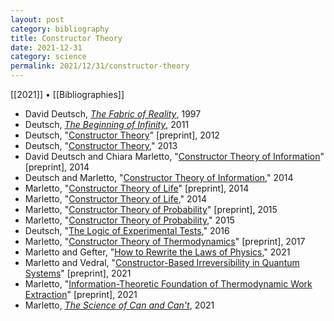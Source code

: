 ```yaml
---
layout: post
category: bibliography
title: Constructor Theory
date: 2021-12-31
category: science
permalink: 2021/12/31/constructor-theory
---
```


[[2021]] • [[Bibliographies]]

* David Deutsch, [*The Fabric of Reality*](https://en.wikipedia.org/wiki/The_Fabric_of_Reality), 1997
* Deutsch, [*The Beginning of Infinity*](https://en.wikipedia.org/wiki/The_Beginning_of_Infinity), 2011
* Deutsch, "[Constructor Theory](https://arxiv.org/abs/1210.7439)" [preprint], 2012
* Deutsch, "[Constructor Theory](https://www.jstor.org/stable/24019857)," 2013
* David Deutsch and Chiara Marletto, "[Constructor Theory of Information](https://arxiv.org/abs/1405.5563v2)" [preprint], 2014
* Deutsch and Marletto, "[Constructor Theory of Information](https://royalsocietypublishing.org/doi/10.1098/rspa.2014.0540)," 2014
* Marletto, "[Constructor Theory of Life](https://arxiv.org/abs/1407.0681v2)" [preprint], 2014
* Marletto, "[Constructor Theory of Life](https://royalsocietypublishing.org/doi/10.1098/rsif.2014.1226)," 2014
* Marletto, "[Constructor Theory of Probability](https://arxiv.org/abs/1507.03287v1)" [preprint], 2015
* Marletto, "[Constructor Theory of Probability](https://royalsocietypublishing.org/doi/10.1098/rspa.2015.0883)," 2015
* Deutsch, "[The Logic of Experimental Tests](https://www.sciencedirect.com/science/article/pii/S135521981530023X)," 2016
* Marletto, "[Constructor Theory of Thermodynamics](https://arxiv.org/abs/1608.02625)" [preprint], 2017
* Marletto and Gefter, "[How to Rewrite the Laws of Physics](https://www.quantamagazine.org/with-constructor-theory-chiara-marletto-invokes-the-impossible-20210429/)," 2021
* Marletto and Vedral, "[Constructor-Based Irreversibility in Quantum Systems](https://arxiv.org/abs/2009.14649v2)" [preprint], 2021
* Marletto, "[Information-Theoretic Foundation of Thermodynamic Work Extraction](https://arxiv.org/abs/2009.04588v1)" [preprint], 2021
* Marletto, [*The Science of Can and Can't*](https://www.chiaramarletto.com/books/the-science-of-can-and-cant/), 2021

